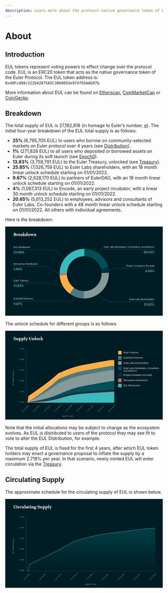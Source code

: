 ```yaml
---
description: Learn more about the protocol-native governance token of Euler
---
```


# About

## Introduction

EUL tokens represent voting powers to effect change over the protocol code. EUL is an ERC20 token that acts as the native governance token of the Euler Protocol. The EUL token address is: `0xd9Fcd98c322942075A5C3860693e9f4f03AAE07b`.&#x20;

More information about EUL can be found on [Etherscan](https://etherscan.io/token/0xd9fcd98c322942075a5c3860693e9f4f03aae07b), [CoinMarketCap](https://coinmarketcap.com/currencies/euler-finance/) or [CoinGecko](https://www.coingecko.com/en/coins/euler).

## Breakdown

The total supply of EUL is 27,182,818 (in homage to Euler’s number, [e](https://en.wikipedia.org/wiki/E\_\(mathematical\_constant\))). The initial four-year breakdown of the EUL total supply is as follows:

* **25%** (6,795,705 EUL) to users who borrow on community-selected markets on Euler protocol over 4 years (see [Distribution](distribution.md)).
* **1%** (271,828 EUL) to all users who deposited or borrowed assets on Euler during its soft launch (see [Epoch0](distribution-1.md#epoch-0)).
* **13.83%** (3,759,791 EUL) to the Euler Treasury, unlocked (see [Treasury](../euler-governance/treasury.md)).
* **25.85%** (7,026,759 EUL) to Euler Labs shareholders, with an 18 month linear unlock schedule starting on 01/01/2022.
* **9.67%** (2,628,170 EUL) to partners of EulerDAO, with an 18 month linear unlock schedule starting on 01/01/2022.
* **4%** (1,087,313 EUL) to Encode, an early project incubator, with a linear 30 month unlock schedule starting on 01/01/2022.
* **20.65%** (5,613,252 EUL) to employees, advisors and consultants of Euler Labs. Co-founders with a 48 month linear unlock schedule starting on 01/01/2022. All others with individual agreements.

Here is the breakdown:

![](<../.gitbook/assets/image (3).png>)

The unlock schedule for different groups is as follows:

![](<../.gitbook/assets/image (5).png>)

Note that the initial allocations may be subject to change as the ecosystem evolves. As EUL is distributed to users of the protocol they may see fit to vote to alter the EUL Distribution, for example.

The total supply of EUL is fixed for the first 4 years, after which EUL token holders may enact a governance proposal to inflate the supply by a maximum 2.718% per year. In that scenario, newly minted EUL will enter circulation via the [Treasury](../euler-governance/treasury.md).

## Circulating Supply

The approximate schedule for the circulating supply of EUL is shown below.

![](../.gitbook/assets/image.png)

##
